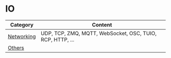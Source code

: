 # IO

| Category | Content |
|---|---|
| [Networking](networking.md) | UDP, TCP, ZMQ, MQTT, WebSocket, OSC, TUIO, RCP, HTTP, ... | 
| [Others](other-io.md) | |